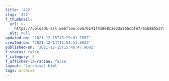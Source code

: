 ```yaml
---
title: '422'
slug: '422'
f_thumbnail:
  url: >-
    https://uploads-ssl.webflow.com/6141f41868c3e33a265cbfe7/61b88553730fc8da147494ff_422.jpg
  alt: null
updated-on: '2021-12-15T15:29:01.765Z'
created-on: '2021-12-14T11:51:51.602Z'
published-on: '2021-12-15T15:48:47.960Z'
f_status: false
f_category: S
f_afficher-la-racine: false
layout: '[archive].html'
tags: archive
---
```



